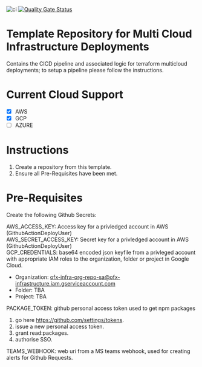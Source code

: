 ![ci](https://github.com/ofx-com/infra-gcp-core/workflows/ci/badge.svg)
[![Quality Gate Status](https://sonarcloud.io/api/project_badges/measure?project=infra-gcp-core&metric=alert_status&token=ecf6fb2772d178d90ff8f9f8b952524062ce8249)](https://sonarcloud.io/dashboard?id=ofx-com_template-sns-publisher)

# Template Repository for Multi Cloud Infrastructure Deployments
Contains the CICD pipeline and associated logic for terraform multicloud deployments; to setup a pipeline please follow the instructions.

# Current Cloud Support
- [X] AWS
- [X] GCP
- [ ] AZURE

# Instructions
1. Create a repository from this template.
2. Ensure all Pre-Requisites have been met.


# Pre-Requisites
Create the following Github Secrets:

AWS_ACCESS_KEY: Access key for a privledged account in AWS (GithubActionDeployUser)<br>
AWS_SECRET_ACCESS_KEY: Secret key for a privledged account in AWS (GithubActionDeployUser)<br>
GCP_CREDENTIALS: base64 encoded json keyfile from a privleged account with appropriate IAM roles to the organization, folder or project in Google Cloud.<br>
- Organization: ofx-infra-org-repo-sa@ofx-infrastructure.iam.gserviceaccount.com 
- Folder: TBA 
- Project: TBA 

PACKAGE_TOKEN: github personal access token used to get npm packages<br>
1. go here https://github.com/settings/tokens.
2. issue a new personal access token.
3. grant read:packages.
4. authorise SSO.

TEAMS_WEBHOOK: web uri from a MS teams webhook, used for creating alerts for Github Requests.
